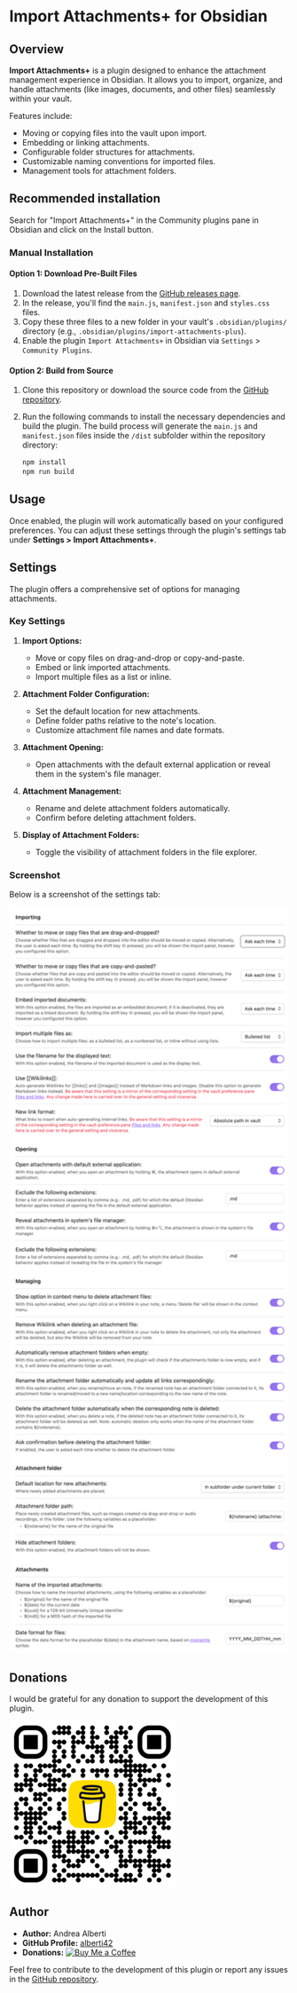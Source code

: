 # Import Attachments+ for Obsidian

## Overview
**Import Attachments+** is a plugin designed to enhance the attachment management experience in Obsidian. It allows you to import, organize, and handle attachments (like images, documents, and other files) seamlessly within your vault. 

Features include:
- Moving or copying files into the vault upon import.
- Embedding or linking attachments.
- Configurable folder structures for attachments.
- Customizable naming conventions for imported files.
- Management tools for attachment folders.

## Recommended installation

Search for "Import Attachments+" in the Community plugins pane in Obsidian and click on the Install button. 

### Manual Installation

#### Option 1: Download Pre-Built Files

1. Download the latest release from the [GitHub releases page](https://github.com/alberti42/obsidian-import-attachments-plus/releases).
2. In the release, you'll find the `main.js`, `manifest.json` and `styles.css` files.
3. Copy these three files to a new folder in your vault's `.obsidian/plugins/` directory (e.g., `.obsidian/plugins/import-attachments-plus`).
4. Enable the plugin `Import Attachments+` in Obsidian via `Settings` > `Community Plugins`.

#### Option 2: Build from Source

1. Clone this repository or download the source code from the [GitHub repository](https://github.com/alberti42/obsidian-import-attachments-plus).
2. Run the following commands to install the necessary dependencies and build the plugin. The build process will generate the `main.js` and `manifest.json` files inside the `/dist` subfolder within the repository directory:

	```bash
   npm install
   npm run build
	```
 
## Usage
Once enabled, the plugin will work automatically based on your configured preferences. You can adjust these settings through the plugin's settings tab under **Settings > Import Attachments+**.

## Settings
The plugin offers a comprehensive set of options for managing attachments.

### Key Settings

1. **Import Options:**
   - Move or copy files on drag-and-drop or copy-and-paste.
   - Embed or link imported attachments.
   - Import multiple files as a list or inline.

2. **Attachment Folder Configuration:**
   - Set the default location for new attachments.
   - Define folder paths relative to the note's location.
   - Customize attachment file names and date formats.

3. **Attachment Opening:**
   - Open attachments with the default external application or reveal them in the system's file manager.

4. **Attachment Management:**
   - Rename and delete attachment folders automatically.
   - Confirm before deleting attachment folders.

5. **Display of Attachment Folders:**
   - Toggle the visibility of attachment folders in the file explorer.

### Screenshot

Below is a screenshot of the settings tab:

<div align="left">
    <img src="docs/images/screenshot.png" width=600 alt="Screenshot settings"/>
</div>

## Donations
I would be grateful for any donation to support the development of this plugin.

[<img src="docs/images/buy_me_coffee.png" width=300 alt="Buy Me a Coffee QR Code"/>](https://buymeacoffee.com/alberti)

## Author
- **Author:** Andrea Alberti
- **GitHub Profile:** [alberti42](https://github.com/alberti42)
- **Donations:** [![Buy Me a Coffee](https://img.shields.io/badge/Donate-Buy%20Me%20a%20Coffee-orange)](https://buymeacoffee.com/alberti)

Feel free to contribute to the development of this plugin or report any issues in the [GitHub repository](https://github.com/alberti42/import-attachments-plus/issues).
